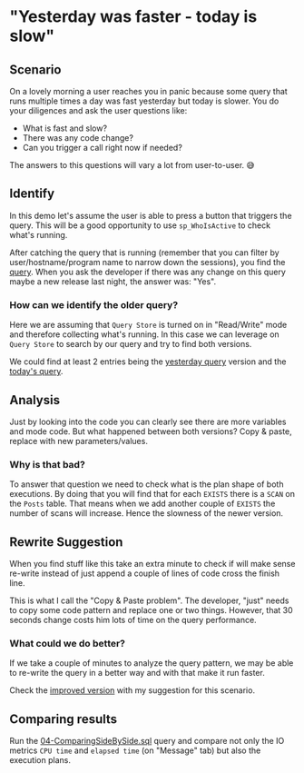 # "Yesterday was faster - today is slow"

## Scenario

On a lovely morning a user reaches you in panic because some query that runs multiple times a day was fast yesterday but today is slower.
You do your diligences and ask the user questions like:

- What is fast and slow?
- There was any code change?
- Can you trigger a call right now if needed?

The answers to this questions will vary a lot from user-to-user. 😅

## Identify

In this demo let's assume the user is able to press a button that triggers the query.
This will be a good opportunity to use `sp_WhoIsActive` to check what's running.

After catching the query that is running (remember that you can filter by user/hostname/program name to narrow down the sessions), you find the [query](.\02-ChangedVersion.sql).
When you ask the developer if there was any change on this query maybe a new release last night, the answer was: "Yes".

### How can we identify the older query?

Here we are assuming that `Query Store` is turned on in "Read/Write" mode and therefore collecting what's running.
In this case we can leverage on `Query Store` to search by our query and try to find both versions.

We could find at least 2 entries being the [yesterday query](.\01-Original.sql) version and the [today's query](.\02-ChangedVersion.sql).

## Analysis

Just by looking into the code you can clearly see there are more variables and mode code.
But what happened between both versions? Copy & paste, replace with new parameters/values.

### Why is that bad?

To answer that question we need to check what is the plan shape of both executions.
By doing that you will find that for each `EXISTS` there is a `SCAN` on the `Posts` table. That means when we add another couple of `EXISTS` the number of scans will increase.
Hence the slowness of the newer version.

## Rewrite Suggestion

When you find stuff like this take an extra minute to check if will make sense re-write instead of just append a couple of lines of code cross the finish line.

This is what I call the "Copy & Paste problem". The developer, "just" needs to copy some code pattern and replace one or two things. However, that 30 seconds change costs him lots of time on the query performance.

### What could we do better?

If we take a couple of minutes to analyze the query pattern, we may be able to re-write the query in a better way and with that make it run faster.

Check the [improved version](.\03-ImprovedVersion.sql) with my suggestion for this scenario.

## Comparing results

Run the [04-ComparingSideBySide.sql](.\04-ComparingSideBySide.sql) query and compare not only the IO metrics `CPU time` and `elapsed time` (on "Message" tab) but also the execution plans.
